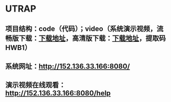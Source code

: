 # UTRAP
## 项目结构：code（代码）；video（系统演示视频，流畅版下载：[下载地址](https://github.com/YunnaLv/UTRAP/raw/main/video/%E7%B3%BB%E7%BB%9F%E4%BD%BF%E7%94%A8%E6%8C%87%E5%8D%97.mp4)，高清版下载：[下载地址](https://pan.baidu.com/s/19D45024eDRyP-nkZPwZ2VQ)，提取码HWB1）
## 系统网址：http://152.136.33.166:8080/
## 演示视频在线观看：http://152.136.33.166:8080/help
